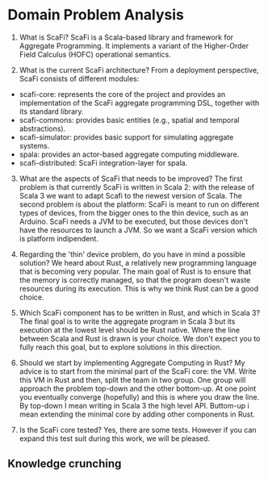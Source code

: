 # Domain Problem Analysis

1. What is ScaFi?
ScaFi is a Scala-based library and framework for Aggregate Programming. 
It implements a variant of the Higher-Order Field Calculus (HOFC) operational semantics.

2. What is the current ScaFi architecture?
From a deployment perspective, ScaFi consists of different modules:
- scafi-core: represents the core of the project and provides an implementation of the ScaFi aggregate programming DSL, together with its standard library.
- scafi-commons: provides basic entities (e.g., spatial and temporal abstractions).
- scafi-simulator: provides basic support for simulating aggregate systems.
- spala: provides an actor-based aggregate computing middleware.
- scafi-distributed: ScaFi integration-layer for spala.

3. What are the aspects of ScaFi that needs to be improved?
The first problem is that currently ScaFi is written in Scala 2: with the release of Scala 3 we want to adapt Scafi to the newest version of Scala.
The second problem is about the platform: ScaFi is meant to run on different types of devices, from the bigger ones to the thin device, such as an Arduino. ScaFi needs a JVM to be executed, but those devices don't have the resources to launch a JVM. So we want a ScaFi version which is platform indipendent.

4. Regarding the 'thin' device problem, do you have in mind a possible solution?
We heard about Rust, a relatively new programming language that is becoming very popular. The main goal of Rust is to ensure that the memory is correctly managed, so that the program doesn't waste resources during its execution. This is why we think Rust can be a good choice.

5. Which ScaFi component has to be written in Rust, and which in Scala 3?
The final goal is to write the aggregate program in Scala 3 but its execution at the lowest level should be Rust native. Where the line between Scala and Rust is drawn is your choice.
We don't expect you to fully reach this goal, but to explore solutions in this direction.

6. Should we start by implementing Aggregate Computing in Rust?
My advice is to start from the minimal part of the ScaFi core: the VM. Write this VM in Rust and then, split the team in two group. One group will approach the problem top-down and the other bottom-up. At one point you eventually converge (hopefully) and this is where you draw the line.
By top-down I mean writing in Scala 3 the high level API.
Buttom-up i mean extending the minimal core by adding other components in Rust.

7. Is the ScaFi core tested?
Yes, there are some tests. However if you can expand this test suit during this work, we will be pleased.

## Knowledge crunching
